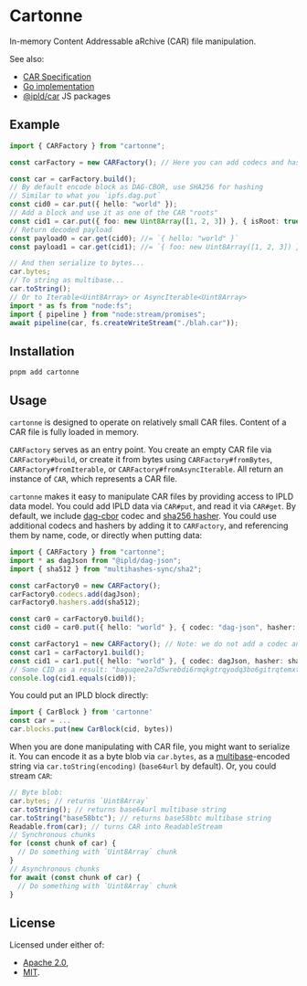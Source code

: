 # Cartonne

In-memory Content Addressable aRchive (CAR) file manipulation.

See also:

- [CAR Specification](https://ipld.io/specs/transport/car/)
- [Go implementation](https://github.com/ipld/go-car)
- [@ipld/car](https://github.com/ipld/js-car) JS packages

## Example

```ts
import { CARFactory } from "cartonne";

const carFactory = new CARFactory(); // Here you can add codecs and hashers

const car = carFactory.build();
// By default encode block as DAG-CBOR, use SHA256 for hashing
// Similar to what you `ipfs.dag.put`
const cid0 = car.put({ hello: "world" });
// Add a block and use it as one of the CAR "roots"
const cid1 = car.put({ foo: new Uint8Array([1, 2, 3]) }, { isRoot: true });
// Return decoded payload
const payload0 = car.get(cid0); //= `{ hello: "world" }`
const payload1 = car.get(cid1); //= `{ foo: new Uint8Array([1, 2, 3]) }`

// And then serialize to bytes...
car.bytes;
// To string as multibase...
car.toString();
// Or to Iterable<Uint8Array> or AsyncIterable<Uint8Array>
import * as fs from "node:fs";
import { pipeline } from "node:stream/promises";
await pipeline(car, fs.createWriteStream("./blah.car"));
```

## Installation

```shell
pnpm add cartonne
```

## Usage

`cartonne` is designed to operate on relatively small CAR files.
Content of a CAR file is fully loaded in memory.

`CARFactory` serves as an entry point. You create an empty CAR file via `CARFactory#build`,
or create it from bytes using `CARFactory#fromBytes`, `CARFactory#fromIterable`, or `CARFactory#fromAsyncIterable`.
All return an instance of `CAR`, which represents a CAR file.

`cartonne` makes it easy to manipulate CAR files by providing access to IPLD data model. You could add IPLD data via
`CAR#put`, and read it via `CAR#get`. By default, we include [dag-cbor](https://ipld.io/specs/codecs/dag-cbor/spec/) codec and [sha256 hasher](https://github.com/multiformats/js-multiformats#multihash-hashers).
You could use additional codecs and hashers by adding it to `CARFactory`, and referencing them by name, code, or directly
when putting data:

```ts
import { CARFactory } from "cartonne";
import * as dagJson from "@ipld/dag-json";
import { sha512 } from "multihashes-sync/sha2";

const carFactory0 = new CARFactory();
carFactory0.codecs.add(dagJson);
carFactory0.hashers.add(sha512);

const car0 = carFactory0.build();
const cid0 = car0.put({ hello: "world" }, { codec: "dag-json", hasher: "sha2-512" });

const carFactory1 = new CARFactory(); // Note: we do not add a codec and a hasher to CARFactory, we use them directly here
const car1 = carFactory1.build();
const cid1 = car1.put({ hello: "world" }, { codec: dagJson, hasher: sha512 });
// Same CID as a result: "baguqee2a7d5wrebdi6rmqkgtrqyodq3bo6gitrqtemxtliymakwswbazbu7ai763747ljp7ycqfv7aqx4xlgiugcx62quo2te45pcgjbg4qjsvq"
console.log(cid1.equals(cid0));
```

You could put an IPLD block directly:

```ts
import { CarBlock } from 'cartonne'
const car = ...
car.blocks.put(new CarBlock(cid, bytes))
```

When you are done manipulating with CAR file, you might want to serialize it. You can encode it as a byte blob via `car.bytes`,
as a [multibase](https://github.com/multiformats/multibase)-encoded string via `car.toString(encoding)` (`base64url` by default). Or, you could stream `CAR`:

```ts
// Byte blob:
car.bytes; // returns `Uint8Array`
car.toString(); // returns base64url multibase string
car.toString("base58btc"); // returns base58btc multibase string
Readable.from(car); // turns CAR into ReadableStream
// Synchronous chunks
for (const chunk of car) {
  // Do something with `Uint8Array` chunk
}
// Asynchronous chunks
for await (const chunk of car) {
  // Do something with `Uint8Array` chunk
}
```

## License

Licensed under either of:

- [Apache 2.0](https://opensource.org/licenses/Apache-2.0),
- [MIT](http://opensource.org/licenses/MIT).
